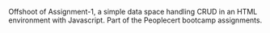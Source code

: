 Offshoot of Assignment-1, a simple data space handling CRUD in an HTML environment with Javascript.
Part of the Peoplecert bootcamp assignments.
